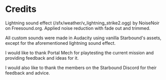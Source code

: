 # Credits

Lightning sound effect (/sfx/weather/v_lightning_strike2.ogg) by NoiseNoir on Freesound.org. Applied noise reduction with fade out and trimmed.

All custom sounds were made in Audacity using vanilla Starbound's assets, except for the aforementioned lightning sound effect.

I would like to thank Portal Mech for playtesting the current mission and providing feedback and ideas for it.

I would also like to thank the members on the Starbound Discord for their feedback and advice.
